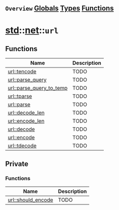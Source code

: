 ## `Overview` [Globals](./globals.md) [Types](./types.md) [Functions](./functions.md)
# [std](./../../std.md)::[net](./../net.md)::`url`
## Functions
|Name|Description|
|----|-----------|
|[url::tencode](#todo)|TODO|
|[url::parse_query](#todo)|TODO|
|[url::parse_query_to_temp](#todo)|TODO|
|[url::tparse](#todo)|TODO|
|[url::parse](#todo)|TODO|
|[url::decode_len](#todo)|TODO|
|[url::encode_len](#todo)|TODO|
|[url::decode](#todo)|TODO|
|[url::encode](#todo)|TODO|
|[url::tdecode](#todo)|TODO|
## Private
### Functions
|Name|Description|
|----|-----------|
|[url::should_encode](#todo)|TODO|
